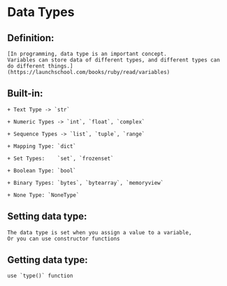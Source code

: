 # Data Types

## Definition:

    [In programming, data type is an important concept.
    Variables can store data of different types, and different types can do different things.](https://launchschool.com/books/ruby/read/variables)

## Built-in:

    + Text Type -> `str`

    + Numeric Types -> `int`, `float`, `complex`

    + Sequence Types ->	`list`, `tuple`, `range`

    + Mapping Type:	`dict`

    + Set Types:	`set`, `frozenset`

    + Boolean Type:	`bool`

    + Binary Types:	`bytes`, `bytearray`, `memoryview`

    + None Type: `NoneType`

## Setting data type:

    The data type is set when you assign a value to a variable,
    Or you can use constructor functions

## Getting data type: 

    use `type()` function
